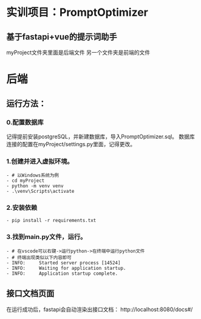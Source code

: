 # 实训项目：PromptOptimizer

## 基于fastapi+vue的提示词助手

myProject文件夹里面是后端文件
另一个文件夹是前端的文件

# 后端

## 运行方法：

### 0.配置数据库
记得提前安装postgreSQL，并新建数据库，导入PromptOptimizer.sql。
数据库连接的配置在myProject/settings.py里面，记得更改。

### 1.创建并进入虚拟环境。
    - # 以Windows系统为例
    - cd myProject
    - python -m venv venv
    - .\venv\Scripts\activate

### 2.安装依赖
    - pip install -r requirements.txt

### 3.找到main.py文件，运行。
    - # 在vscode可以右键->运行python->在终端中运行python文件
    - # 终端出现类似以下内容即可
    - INFO:     Started server process [14524]
    - INFO:     Waiting for application startup.
    - INFO:     Application startup complete.

## 接口文档页面
在运行成功后，fastapi会自动渲染出接口文档：
http://localhost:8080/docs#/